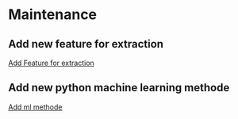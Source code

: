 
# Maintenance

## Add new feature for extraction
[Add Feature for extraction](https://github.com/Richl-lab/recognize-unusual-logins/tree/main/maintenance/README_FEATURE.md)
## Add new python machine learning methode
[Add ml methode](https://github.com/Richl-lab/recognize-unusual-logins/tree/main/maintenance/README_PYTHON_ML.md)


